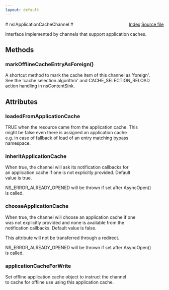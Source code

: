 ```yaml
---
layout: default
---
```

<div class='links' style='float:right'><a href="../index.html">Index</a>
<a href="http://dxr.mozilla.org/mozilla-central/source/netwerk/base/public/nsIApplicationCacheChannel.idl">Source file</a>
</div>
# nsIApplicationCacheChannel #
  
Interface implemented by channels that support application caches.  
  

## Methods ##

### markOfflineCacheEntryAsForeign() ###
  
A shortcut method to mark the cache item of this channel as 'foreign'.  
See the 'cache selection algorithm' and CACHE_SELECTION_RELOAD  
action handling in nsContentSink.  
  

## Attributes ##

### loadedFromApplicationCache ###
  
TRUE when the resource came from the application cache. This  
might be false even there is assigned an application cache  
e.g. in case of fallback of load of an entry matching bypass  
namespace.  
  

### inheritApplicationCache ###
  
When true, the channel will ask its notification callbacks for  
an application cache if one is not explicitly provided.  Default  
value is true.  
  
NS_ERROR_ALREADY_OPENED will be thrown if set after AsyncOpen()  
is called.  
  

### chooseApplicationCache ###
  
When true, the channel will choose an application cache if one  
was not explicitly provided and none is available from the  
notification callbacks.  Default value is false.  
  
This attribute will not be transferred through a redirect.  
  
NS_ERROR_ALREADY_OPENED will be thrown if set after AsyncOpen()  
is called.  
  

### applicationCacheForWrite ###
  
Set offline application cache object to instruct the channel  
to cache for offline use using this application cache.  
  
